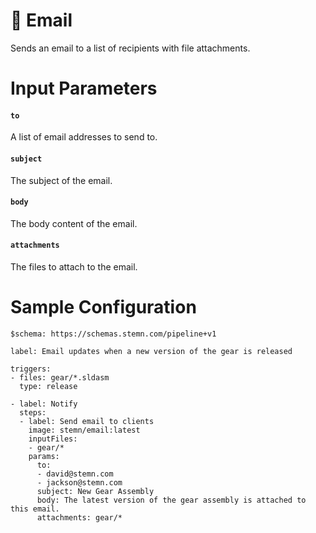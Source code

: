 # 📮 Email

Sends an email to a list of recipients with file attachments.

# Input Parameters

#### `to`

A list of email addresses to send to.

#### `subject`

The subject of the email.

#### `body`

The body content of the email.

#### `attachments`

The files to attach to the email.

# Sample Configuration

```
$schema: https://schemas.stemn.com/pipeline+v1

label: Email updates when a new version of the gear is released

triggers:
- files: gear/*.sldasm
  type: release

- label: Notify
  steps:
  - label: Send email to clients
    image: stemn/email:latest
    inputFiles:
    - gear/*
    params:
      to:
      - david@stemn.com
      - jackson@stemn.com
      subject: New Gear Assembly
      body: The latest version of the gear assembly is attached to this email.
      attachments: gear/*
```
